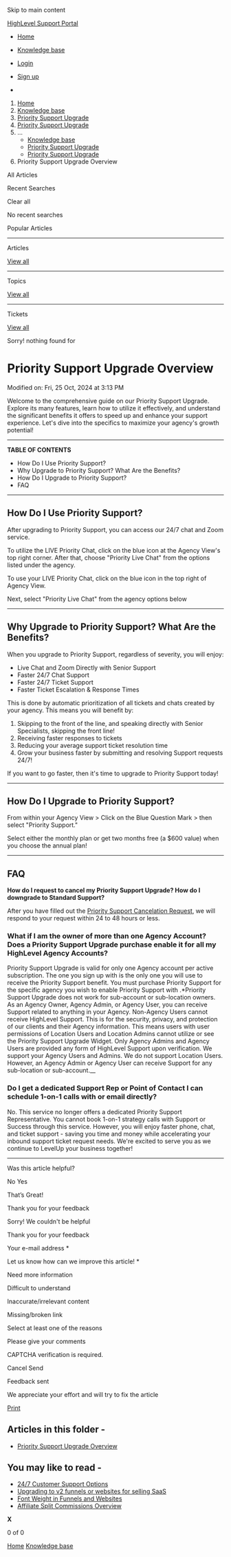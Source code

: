 Skip to main content

[ HighLevel Support Portal ](https://help.gohighlevel.com)

  * [ Home ](/support/home)
  * [ Knowledge base ](/support/solutions)

  * [Login](/support/login)
  * [Sign up](/support/signup)
  * 

  1. [Home](/support/home)
  2. [Knowledge base](/support/solutions)
  3. [Priority Support Upgrade](/support/solutions/48000455362)
  4. [Priority Support Upgrade](/support/solutions/folders/48000686464)
  5. ... 
     * [Knowledge base](/support/solutions)
     * [Priority Support Upgrade](/support/solutions/48000455362)
     * [Priority Support Upgrade](/support/solutions/folders/48000686464)
  6. Priority Support Upgrade Overview

All  Articles 

Recent Searches

Clear all

No recent searches

Popular Articles

* * *

Articles

[View all](/support/search/solutions)

* * *

Topics

[View all](/support/search/topics)

* * *

Tickets

[View all](/support/search/tickets)

Sorry! nothing found for   

# Priority Support Upgrade Overview

Modified on: Fri, 25 Oct, 2024 at 3:13 PM

Welcome to the comprehensive guide on our Priority Support Upgrade. Explore its many features, learn how to utilize it effectively, and understand the significant benefits it offers to speed up and enhance your support experience. Let's dive into the specifics to maximize your agency's growth potential!

* * *

**TABLE OF CONTENTS**

  * How Do I Use Priority Support?
  * Why Upgrade to Priority Support? What Are the Benefits?
  * How Do I Upgrade to Priority Support?
  * FAQ

* * *

## **How Do I Use Priority Support?**

After upgrading to Priority Support, you can access our 24/7 chat and Zoom service.

To utilize the LIVE Priority Chat, click on the blue icon at the Agency View's top right corner. After that, choose "Priority Live Chat" from the options listed under the agency.

To use your LIVE Priority Chat, click on the blue icon in the top right of Agency View.

Next, select "Priority Live Chat" from the agency options below

* * *

## **Why Upgrade to Priority Support? What Are the Benefits?**

When you upgrade to Priority Support, regardless of severity, you will enjoy:

  * Live Chat and Zoom Directly with Senior Support
  * Faster 24/7 Chat Support
  * Faster 24/7 Ticket Support
  * Faster Ticket Escalation & Response Times

This is done by automatic prioritization of all tickets and chats created by your agency. This means you will benefit by:

  1. Skipping to the front of the line, and speaking directly with Senior Specialists, skipping the front line!
  2. Receiving faster responses to tickets
  3. Reducing your average support ticket resolution time
  4. Grow your business faster by submitting and resolving Support requests 24/7!

If you want to go faster, then it's time to upgrade to Priority Support today!

* * *

## **How Do I Upgrade to Priority Support?**

From within your Agency View > Click on the Blue Question Mark > then select "Priority Support." 

Select either the monthly plan or get two months free (a $600 value) when you choose the annual plan!

* * *

## [](https://www.gohighlevel.com/priority-support-cancel-request)**FAQ**

**How do I request to cancel my Priority Support Upgrade? How do I downgrade to Standard Support?**

After you have filled out the [Priority Support Cancelation Request](https://www.gohighlevel.com/priority-support-cancel-request), we will respond to your request within 24 to 48 hours or less.

### **What if I am the owner of more than one Agency Account? Does a Priority Support Upgrade purchase enable it for all my HighLevel Agency Accounts?**

Priority Support Upgrade is valid for only one Agency account per active subscription. The one you sign up with is the only one you will use to receive the Priority Support benefit. You must purchase Priority Support for the specific agency you wish to enable Priority Support with .*Priority Support Upgrade does not work for sub-account or sub-location owners. As an Agency Owner, Agency Admin, or Agency User, you can receive Support related to anything in your Agency. Non-Agency Users cannot receive HighLevel Support. This is for the security, privacy, and protection of our clients and their Agency information. This means users with user permissions of Location Users and Location Admins cannot utilize or see the Priority Support Upgrade Widget. Only Agency Admins and Agency Users are provided any form of HighLevel Support upon verification. We support your Agency Users and Admins. We do not support Location Users. However, an Agency Admin or Agency User can receive Support for any sub-location or sub-account.__

### **Do I get a dedicated Support Rep or Point of Contact I can schedule 1-on-1 calls with or email directly?**

No. This service no longer offers a dedicated Priority Support Representative. You cannot book 1-on-1 strategy calls with Support or Success through this service. However, you will enjoy faster phone, chat, and ticket support - saving you time and money while accelerating your inbound support ticket request needs. We're excited to serve you as we continue to LevelUp your business together!

* * *

Was this article helpful?

No  Yes 

That’s Great!

Thank you for your feedback

Sorry! We couldn't be helpful

Thank you for your feedback

Your e-mail address *

Let us know how can we improve this article! *

Need more information 

Difficult to understand 

Inaccurate/irrelevant content 

Missing/broken link 

Select at least one of the reasons 

Please give your comments 

CAPTCHA verification is required. 

Cancel  Send 

Feedback sent

We appreciate your effort and will try to fix the article

[Print](javascript:print\(\))

## Articles in this folder -

  * [Priority Support Upgrade Overview](/support/solutions/articles/48001219635-priority-support-upgrade-overview)

## You may like to read -

  * [24/7 Customer Support Options](/support/solutions/articles/155000000969-24-7-customer-support-options)
  * [Upgrading to v2 funnels or websites for selling SaaS](/support/solutions/articles/48001210773-upgrading-to-v2-funnels-or-websites-for-selling-saas)
  * [Font Weight in Funnels and Websites](/support/solutions/articles/155000002772-font-weight-in-funnels-and-websites)
  * [Affiliate Split Commissions Overview](/support/solutions/articles/155000002420-affiliate-split-commissions-overview)

**X**

0 of 0 []()

[Home](/support/home) [Knowledge base](/support/solutions)

